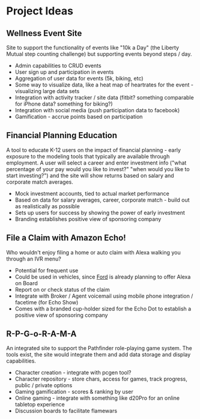 # Project Ideas

## Wellness Event Site
Site to support the functionality of events like "10k a Day" (the Liberty Mutual step counting challenge) but supporting events beyond steps / day.
* Admin capabilities to CRUD events
* User sign up and participation in events
* Aggregation of user data for events (5k, biking, etc)
* Some way to visualize data, like a heat map of heartrates for the event - visualizing large data sets
* Integration with activity tracker / site data (fitbit? something comparable for iPhone data? something for biking?)
* Integration with social media (push participation data to facebook)
* Gamification - accrue points based on participation

## Financial Planning Education
A tool to educate K-12 users on the impact of financial planning - early exposure to the modeling tools that 
typically are available through employment.  A user will select a career and enter investment info ("what percentage of your pay would you like to invest?"  "when would you like to start investing?") and the site will show returns based on salary and corporate match averages.
* Mock investment accounts, tied to actual market performance
* Based on data for salary averages, career, corporate match - build out as realistically as possible
* Sets up users for success by showing the power of early investment
* Branding establishes positive view of sponsoring company

## File a Claim with Amazon Echo!
Who wouldn't enjoy filing a home or auto claim with Alexa walking you through an IVR menu?
* Potential for frequent use
* Could be used in vehicles, since [Ford](https://www.theverge.com/ces/2017/1/4/14173324/ford-amazon-echo-alexa-integration-ces-2017) is already planning to offer Alexa on Board
* Report on or check status of the claim
* Integrate with Broker / Agent voicemail using mobile phone integration / facetime (for Echo Show)
* Comes with a branded cup-holder sized for the Echo Dot to establish a positive view of sponsoring company

## R-P-G-o-R-A-M-A
An integrated site to support the Pathfinder role-playing game system.  The tools exist, the site would integrate them and add data storage and display capabilities.
* Character creation - integrate with pcgen tool?
* Character repository - store chars, access for games, track progress, public / private options
* Gaming gamification - scores & ranking by user
* Online gaming - integrate with something like d20Pro for an online tabletop experience
* Discussion boards to facilitate flamewars
